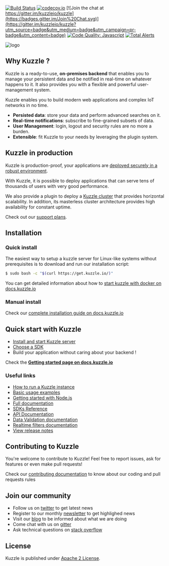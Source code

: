 [![Build Status](https://travis-ci.org/kuzzleio/kuzzle.svg?branch=master)](https://travis-ci.org/kuzzleio/kuzzle)
[![codecov.io](http://codecov.io/github/kuzzleio/kuzzle/coverage.svg?branch=master)](http://codecov.io/github/kuzzleio/kuzzle?branch=master)
[![Join the chat at https://gitter.im/kuzzleio/kuzzle](https://badges.gitter.im/Join%20Chat.svg)](https://gitter.im/kuzzleio/kuzzle?utm_source=badge&utm_medium=badge&utm_campaign=pr-badge&utm_content=badge)
[![Code Quality: Javascript](https://img.shields.io/lgtm/grade/javascript/g/kuzzleio/kuzzle.svg?logo=lgtm&logoWidth=18)](https://lgtm.com/projects/g/kuzzleio/kuzzle/context:javascript)
[![Total Alerts](https://img.shields.io/lgtm/alerts/g/kuzzleio/kuzzle.svg?logo=lgtm&logoWidth=18)](https://lgtm.com/projects/g/kuzzleio/kuzzle/alerts)

![logo](https://kuzzle.io/static/public/images/logo_black.png)

## Why Kuzzle ?

Kuzzle is a ready-to-use, **on-premises backend** that enables you to manage your persistent data and be notified in real-time on whatever happens to it. It also provides you with a flexible and powerful user-management system.

Kuzzle enables you to build modern web applications and complex IoT networks in no time.

* **Persisted data**: store your data and perform advanced searches on it.
* **Real-time notifications**: subscribe to fine-grained subsets of data.
* **User Management**: login, logout and security rules are no more a burden.
* **Extensible**: fit Kuzzle to your needs by leveraging the plugin system.

## Kuzzle in production

Kuzzle is production-proof, your applications are [deployed securely in a robust environment](https://kuzzle.io/products/by-features/on-premises/). 

With Kuzzle, it is possible to deploy applications that can serve tens of thousands of users with very good performance.  

We also provide a plugin to deploy a [Kuzzle cluster](https://github.com/kuzzleio/kuzzle-plugin-cluster) that provides horizontal scalability. In addition, its masterless cluster architecture provides high availability for constant uptime.

Check out our [support plans](https://kuzzle.io/pricing/).

## Installation

### Quick install

The easiest way to setup a kuzzle server for Linux-like systems without prerequisites is to download and run our installation script:

```bash
$ sudo bash -c "$(curl https://get.kuzzle.io/)"
```

You can get detailed information about how to [start kuzzle with docker on docs.kuzzle.io](https://docs.kuzzle.io/guide/1/essentials/installing-kuzzle/#docker)

### Manual install

Check our [complete installation guide on docs.kuzzle.io](https://docs.kuzzle.io/guide/1/essentials/installing-kuzzle/#manual-installation)

## Quick start with Kuzzle

* [Install and start Kuzzle server](https://docs.kuzzle.io/guide/1/essentials/installing-kuzzle)
* [Choose a SDK](https://docs.kuzzle.io/sdk-reference/)
* Build your application without caring about your backend !

Check the [**Getting started page on docs.kuzzle.io**](https://docs.kuzzle.io/guide/1/getting-started/first-steps/)

### Useful links

* [How to run a Kuzzle instance](https://docs.kuzzle.io/guide/1/getting-started/running-kuzzle/)
* [Basic usage examples](https://docs.kuzzle.io/guide/1/getting-started/first-steps/)
* [Getting started with Node.js](https://docs.kuzzle.io/sdk-reference/js/6/getting-started/node-js/)
* [Full documentation](https://docs.kuzzle.io/)
* [SDKs Reference](https://docs.kuzzle.io/sdk-reference/)
* [API Documentation](https://docs.kuzzle.io/api/1/essentials/connecting-to-kuzzle/)  
* [Data Validation documentation](https://docs.kuzzle.io/guide/1/datavalidation/introduction/)
* [Realtime filters documentation](https://docs.kuzzle.io/koncorde/1/essentials/introduction/)
* [View release notes](https://github.com/kuzzleio/kuzzle/releases)

## Contributing to Kuzzle

You're welcome to contribute to Kuzzle!
Feel free to report issues, ask for features or even make pull requests!

Check our [contributing documentation](./CONTRIBUTING.md) to know about our coding and pull requests rules

## Join our community

* Follow us on [twitter](https://twitter.com/kuzzleio) to get latest news
* Register to our monthly [newsletter](http://eepurl.com/bxRxpr) to get highlighed news
* Visit our [blog](https://blog.kuzzle.io/) to be informed about what we are doing
* Come chat with us on [gitter](https://gitter.im/kuzzleio/kuzzle)
* Ask technical questions on [stack overflow](https://stackoverflow.com/search?q=kuzzle)

## License

Kuzzle is published under [Apache 2 License](./LICENSE.md).
